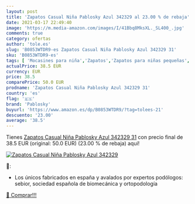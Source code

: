 ```yaml
---
layout: post
title: 'Zapatos Casual Niña Pablosky Azul 342329 al 23.00 % de rebaja'
date: 2021-03-17 22:49:40
image: 'https://m.media-amazon.com/images/I/41Bbq8MksXL._SL400_.jpg'
comments: true
category: ofertas
author: 'tole.es'
slug: 'B0853WTDR9-es Zapatos Casual Niña Pablosky Azul 342329 31'
sku: 'B0853WTDR9-es'
tags: [ 'Mocasines para niña','Zapatos','Zapatos para niñas pequeñas','Zapatos y complementos','pablosky','zapatos', ]
actualPrice: 38.5 EUR
currency: EUR
price: 38.5
comparePrice: 50.0 EUR
prodname: 'Zapatos Casual Niña Pablosky Azul 342329 31'
country: 'es'
flag: '🇪🇸'
brand: 'Pablosky'
buyurl: 'https://www.amazon.es/dp/B0853WTDR9/?tag=tolees-21'
descuento: '23.00'
average: '38.5'
---
```


Tienes [Zapatos Casual Niña Pablosky Azul 342329 31](https://www.amazon.es/dp/B0853WTDR9/?tag=tolees-21) con precio final de  38.5 EUR (original: 50.0 EUR) (23.00 %  de rebaja) aqui!

[![Zapatos Casual Niña Pablosky Azul 342329](https://m.media-amazon.com/images/I/41Bbq8MksXL._SL400_.jpg)](https://www.amazon.es/dp/B0853WTDR9/?tag=tolees-21)

🔎:

- Los únicos fabricados en españa y avalados por expertos podólogos: sebior, sociedad española de biomecánica y ortopodología

[🛒 Comprar!!!](https://www.amazon.es/dp/B0853WTDR9/?tag=tolees-21)
